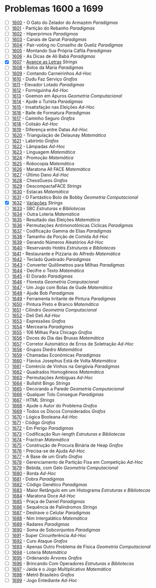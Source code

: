 # Problemas 1600 a 1699

  - [ ]  [1600](https://www.urionlinejudge.com.br/judge/pt/problems/view/1600) - O Gato do Zelador do Armazém *Paradigmas*
  - [ ]  [1601](https://www.urionlinejudge.com.br/judge/pt/problems/view/1601) - Partição do Rebanho *Paradigmas*
  - [ ]  [1602](https://www.urionlinejudge.com.br/judge/pt/problems/view/1602) - Hiperprimos *Paradigmas*
  - [ ]  [1603](https://www.urionlinejudge.com.br/judge/pt/problems/view/1603) - Canais de Qanat *Paradigmas*
  - [ ]  [1604](https://www.urionlinejudge.com.br/judge/pt/problems/view/1604) - Pair-voting no Conselho de Gueliz *Paradigmas*
  - [ ]  [1605](https://www.urionlinejudge.com.br/judge/pt/problems/view/1605) - Montando Sua Própria Cáfila *Paradigmas*
  - [ ]  [1606](https://www.urionlinejudge.com.br/judge/pt/problems/view/1606) - As Dicas de Ali Babá *Paradigmas*
  - [x]  [1607](https://www.urionlinejudge.com.br/judge/pt/problems/view/1607) - [Avance as Letras](https://github.com/potigol/URI-Potigol/blob/master/src/1600-1699/1607.poti) *Strings*
  - [ ]  [1608](https://www.urionlinejudge.com.br/judge/pt/problems/view/1608) - Bolos da Maria *Paradigmas*
  - [ ]  [1609](https://www.urionlinejudge.com.br/judge/pt/problems/view/1609) - Contando Carneirinhos *Ad-Hoc*
  - [ ]  [1610](https://www.urionlinejudge.com.br/judge/pt/problems/view/1610) - Dudu Faz Serviço *Grafos*
  - [ ]  [1611](https://www.urionlinejudge.com.br/judge/pt/problems/view/1611) - Elevador Lotado *Paradigmas*
  - [ ]  [1612](https://www.urionlinejudge.com.br/judge/pt/problems/view/1612) - Formiguinha *Ad-Hoc*
  - [ ]  [1613](https://www.urionlinejudge.com.br/judge/pt/problems/view/1613) - Goemon em Apuros *Geometria Computacional*
  - [ ]  [1614](https://www.urionlinejudge.com.br/judge/pt/problems/view/1614) - Ajude o Turista *Paradigmas*
  - [ ]  [1615](https://www.urionlinejudge.com.br/judge/pt/problems/view/1615) - Insatisfação nas Eleições *Ad-Hoc*
  - [ ]  [1616](https://www.urionlinejudge.com.br/judge/pt/problems/view/1616) - Baile de Formatura *Paradigmas*
  - [ ]  [1617](https://www.urionlinejudge.com.br/judge/pt/problems/view/1617) - Caminho Seguro *Grafos*
  - [ ]  [1618](https://www.urionlinejudge.com.br/judge/pt/problems/view/1618) - Colisão *Ad-Hoc*
  - [ ]  [1619](https://www.urionlinejudge.com.br/judge/pt/problems/view/1619) - Diferença entre Datas *Ad-Hoc*
  - [ ]  [1620](https://www.urionlinejudge.com.br/judge/pt/problems/view/1620) - Triangulação de Delaunay *Matemática*
  - [ ]  [1621](https://www.urionlinejudge.com.br/judge/pt/problems/view/1621) - Labirinto *Grafos*
  - [ ]  [1622](https://www.urionlinejudge.com.br/judge/pt/problems/view/1622) - Lâmpadas *Ad-Hoc*
  - [ ]  [1623](https://www.urionlinejudge.com.br/judge/pt/problems/view/1623) - Linguagem *Matemática*
  - [ ]  [1624](https://www.urionlinejudge.com.br/judge/pt/problems/view/1624) - Promoção *Matemática*
  - [ ]  [1625](https://www.urionlinejudge.com.br/judge/pt/problems/view/1625) - Robocopia *Matemática*
  - [ ]  [1626](https://www.urionlinejudge.com.br/judge/pt/problems/view/1626) - Maratona All FACE *Matemática*
  - [ ]  [1627](https://www.urionlinejudge.com.br/judge/pt/problems/view/1627) - Último Dano *Ad-Hoc*
  - [ ]  [1628](https://www.urionlinejudge.com.br/judge/pt/problems/view/1628) - ChessGuess *Grafos*
  - [ ]  [1629](https://www.urionlinejudge.com.br/judge/pt/problems/view/1629) - DescompactaFACE *Strings*
  - [ ]  [1630](https://www.urionlinejudge.com.br/judge/pt/problems/view/1630) - Estacas *Matemática*
  - [ ]  [1631](https://www.urionlinejudge.com.br/judge/pt/problems/view/1631) - O Fantástico Bolo de Bobby *Geometria Computacional*
  - [x]  [1632](https://www.urionlinejudge.com.br/judge/pt/problems/view/1632) - [Variações](https://github.com/potigol/URI-Potigol/blob/master/src/1600-1699/1632.poti) *Strings*
  - [ ]  [1633](https://www.urionlinejudge.com.br/judge/pt/problems/view/1633) - SBC *Estruturas e Bibliotecas*
  - [ ]  [1634](https://www.urionlinejudge.com.br/judge/pt/problems/view/1634) - Outra Loteria *Matemática*
  - [ ]  [1635](https://www.urionlinejudge.com.br/judge/pt/problems/view/1635) - Resultado das Eleições *Matemática*
  - [ ]  [1636](https://www.urionlinejudge.com.br/judge/pt/problems/view/1636) - Permutações Antimonotônicas Cíclicas *Paradigmas*
  - [ ]  [1637](https://www.urionlinejudge.com.br/judge/pt/problems/view/1637) - Codificação Gamma de Elias *Paradigmas*
  - [ ]  [1638](https://www.urionlinejudge.com.br/judge/pt/problems/view/1638) - Tamanho da Porção de Comida *Ad-Hoc*
  - [ ]  [1639](https://www.urionlinejudge.com.br/judge/pt/problems/view/1639) - Gerando Números Aleatórios *Ad-Hoc*
  - [ ]  [1640](https://www.urionlinejudge.com.br/judge/pt/problems/view/1640) - Reservando Hotéis *Estruturas e Bibliotecas*
  - [ ]  [1641](https://www.urionlinejudge.com.br/judge/pt/problems/view/1641) - Restaurante e Pizzaria do Alfredo *Matemática*
  - [ ]  [1642](https://www.urionlinejudge.com.br/judge/pt/problems/view/1642) - Teclado Quebrado *Paradigmas*
  - [ ]  [1643](https://www.urionlinejudge.com.br/judge/pt/problems/view/1643) - Converter Quilômetros para Milhas *Paradigmas*
  - [ ]  [1644](https://www.urionlinejudge.com.br/judge/pt/problems/view/1644) - Decifre o Texto *Matemática*
  - [ ]  [1645](https://www.urionlinejudge.com.br/judge/pt/problems/view/1645) - El Dorado *Paradigmas*
  - [ ]  [1646](https://www.urionlinejudge.com.br/judge/pt/problems/view/1646) - Floresta *Geometria Computacional*
  - [ ]  [1647](https://www.urionlinejudge.com.br/judge/pt/problems/view/1647) - Um Jogo com Bolas de Gude *Matemática*
  - [ ]  [1648](https://www.urionlinejudge.com.br/judge/pt/problems/view/1648) - Ajude Bob *Paradigmas*
  - [ ]  [1649](https://www.urionlinejudge.com.br/judge/pt/problems/view/1649) - Ferramenta Irritante de Pintura *Paradigmas*
  - [ ]  [1650](https://www.urionlinejudge.com.br/judge/pt/problems/view/1650) - Pintura Preto e Branco *Matemática*
  - [ ]  [1651](https://www.urionlinejudge.com.br/judge/pt/problems/view/1651) - Cilindro *Geometria Computacional*
  - [ ]  [1652](https://www.urionlinejudge.com.br/judge/pt/problems/view/1652) - Deli Deli *Ad-Hoc*
  - [ ]  [1653](https://www.urionlinejudge.com.br/judge/pt/problems/view/1653) - Expressões *Grafos*
  - [ ]  [1654](https://www.urionlinejudge.com.br/judge/pt/problems/view/1654) - Mercearia *Paradigmas*
  - [ ]  [1655](https://www.urionlinejudge.com.br/judge/pt/problems/view/1655) - 106 Milhas Para Chicago *Grafos*
  - [ ]  [1656](https://www.urionlinejudge.com.br/judge/pt/problems/view/1656) - Doces do Dia das Bruxas *Matemática*
  - [ ]  [1657](https://www.urionlinejudge.com.br/judge/pt/problems/view/1657) - Corretor Automático de Erros de Soletração *Ad-Hoc*
  - [ ]  [1658](https://www.urionlinejudge.com.br/judge/pt/problems/view/1658) - Grupos Diedro *Matemática*
  - [ ]  [1659](https://www.urionlinejudge.com.br/judge/pt/problems/view/1659) - Chamadas Econômicas *Paradigmas*
  - [ ]  [1660](https://www.urionlinejudge.com.br/judge/pt/problems/view/1660) - Flavius Josephus Está de Volta *Matemática*
  - [ ]  [1661](https://www.urionlinejudge.com.br/judge/pt/problems/view/1661) - Comércio de Vinhos na Gergóvia *Paradigmas*
  - [ ]  [1662](https://www.urionlinejudge.com.br/judge/pt/problems/view/1662) - Quadrados Homogêneos *Matemática*
  - [ ]  [1663](https://www.urionlinejudge.com.br/judge/pt/problems/view/1663) - Permutações Ambíguas *Ad-Hoc*
  - [ ]  [1664](https://www.urionlinejudge.com.br/judge/pt/problems/view/1664) - Bullshit Bingo *Strings*
  - [ ]  [1665](https://www.urionlinejudge.com.br/judge/pt/problems/view/1665) - Decorando a Parede *Geometria Computacional*
  - [ ]  [1666](https://www.urionlinejudge.com.br/judge/pt/problems/view/1666) - Qualquer Tolo Consegue *Paradigmas*
  - [ ]  [1667](https://www.urionlinejudge.com.br/judge/pt/problems/view/1667) - HTML *Strings*
  - [ ]  [1668](https://www.urionlinejudge.com.br/judge/pt/problems/view/1668) - Ajude o Autor do Problema *Grafos*
  - [ ]  [1669](https://www.urionlinejudge.com.br/judge/pt/problems/view/1669) - Todos os Discos Considerados *Grafos*
  - [ ]  [1670](https://www.urionlinejudge.com.br/judge/pt/problems/view/1670) - Lógica Booleana *Ad-Hoc*
  - [ ]  [1671](https://www.urionlinejudge.com.br/judge/pt/problems/view/1671) - Código *Grafos*
  - [ ]  [1672](https://www.urionlinejudge.com.br/judge/pt/problems/view/1672) - Em Perigo *Paradigmas*
  - [ ]  [1673](https://www.urionlinejudge.com.br/judge/pt/problems/view/1673) - Codificação Run-length *Estruturas e Bibliotecas*
  - [ ]  [1674](https://www.urionlinejudge.com.br/judge/pt/problems/view/1674) - Fractran *Matemática*
  - [ ]  [1675](https://www.urionlinejudge.com.br/judge/pt/problems/view/1675) - Construção de Procura Binária de Heap *Grafos*
  - [ ]  [1676](https://www.urionlinejudge.com.br/judge/pt/problems/view/1676) - Precisa-se de Ajuda *Ad-Hoc*
  - [ ]  [1677](https://www.urionlinejudge.com.br/judge/pt/problems/view/1677) - A Base de um Grafo *Grafos*
  - [ ]  [1678](https://www.urionlinejudge.com.br/judge/pt/problems/view/1678) - Gerenciamento de Partição Fixa em Competição *Ad-Hoc*
  - [ ]  [1679](https://www.urionlinejudge.com.br/judge/pt/problems/view/1679) - Bebida, com Gelo *Geometria Computacional*
  - [ ]  [1680](https://www.urionlinejudge.com.br/judge/pt/problems/view/1680) - Borda *Ad-Hoc*
  - [ ]  [1681](https://www.urionlinejudge.com.br/judge/pt/problems/view/1681) - Dobra *Paradigmas*
  - [ ]  [1682](https://www.urionlinejudge.com.br/judge/pt/problems/view/1682) - Código Genético *Paradigmas*
  - [ ]  [1683](https://www.urionlinejudge.com.br/judge/pt/problems/view/1683) - Maior Retângulo em um Histograma *Estruturas e Bibliotecas*
  - [ ]  [1684](https://www.urionlinejudge.com.br/judge/pt/problems/view/1684) - Maratona Doce *Ad-Hoc*
  - [ ]  [1685](https://www.urionlinejudge.com.br/judge/pt/problems/view/1685) - Praça de Daniel *Paradigmas*
  - [ ]  [1686](https://www.urionlinejudge.com.br/judge/pt/problems/view/1686) - Sequência de Palíndromos *Strings*
  - [ ]  [1687](https://www.urionlinejudge.com.br/judge/pt/problems/view/1687) - Destrave o Celular *Paradigmas*
  - [ ]  [1688](https://www.urionlinejudge.com.br/judge/pt/problems/view/1688) - Nim Intergalático *Matemática*
  - [ ]  [1689](https://www.urionlinejudge.com.br/judge/pt/problems/view/1689) - Radares *Paradigmas*
  - [ ]  [1690](https://www.urionlinejudge.com.br/judge/pt/problems/view/1690) - Soma de Sobconjuntos *Paradigmas*
  - [ ]  [1691](https://www.urionlinejudge.com.br/judge/pt/problems/view/1691) - Super Circunferência *Ad-Hoc*
  - [ ]  [1692](https://www.urionlinejudge.com.br/judge/pt/problems/view/1692) - Curo Ataque *Grafos*
  - [ ]  [1693](https://www.urionlinejudge.com.br/judge/pt/problems/view/1693) - Apenas Outro Problema de Física *Geometria Computacional*
  - [ ]  [1694](https://www.urionlinejudge.com.br/judge/pt/problems/view/1694) - Loteria *Matemática*
  - [ ]  [1695](https://www.urionlinejudge.com.br/judge/pt/problems/view/1695) - Ordenando Árvores *Grafos*
  - [ ]  [1696](https://www.urionlinejudge.com.br/judge/pt/problems/view/1696) - Brincando Com Operadores *Estruturas e Bibliotecas*
  - [ ]  [1697](https://www.urionlinejudge.com.br/judge/pt/problems/view/1697) - Jaida e o Jogo Multiplicativo *Matemática*
  - [ ]  [1698](https://www.urionlinejudge.com.br/judge/pt/problems/view/1698) - Metrô Brasileiro *Grafos*
  - [ ]  [1699](https://www.urionlinejudge.com.br/judge/pt/problems/view/1699) - Jogo Entediante *Ad-Hoc*